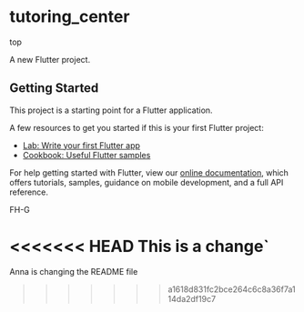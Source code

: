 # tutoring_center

top


A new Flutter project.

## Getting Started

This project is a starting point for a Flutter application.

A few resources to get you started if this is your first Flutter project:

- [Lab: Write your first Flutter app](https://flutter.dev/docs/get-started/codelab)
- [Cookbook: Useful Flutter samples](https://flutter.dev/docs/cookbook)

For help getting started with Flutter, view our
[online documentation](https://flutter.dev/docs), which offers tutorials,
samples, guidance on mobile development, and a full API reference.


FH-G

<<<<<<< HEAD
This is a change`
=======

Anna is changing the README file
>>>>>>> a1618d831fc2bce264c6c8a36f7a114da2df19c7

